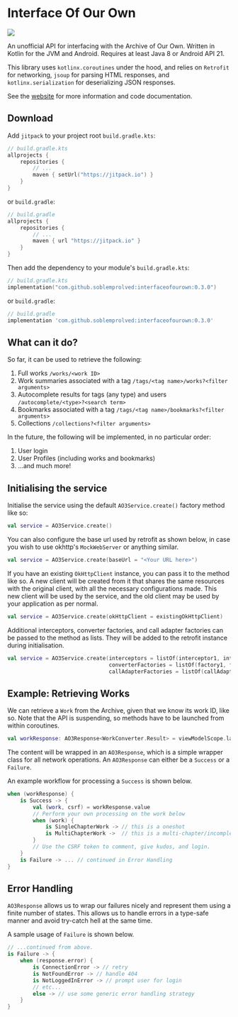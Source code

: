# Interface Of Our Own

[![](https://jitpack.io/v/soblemprolved/interfaceofourown.svg)](https://jitpack.io/#soblemprolved/interfaceofourown)

An unofficial API for interfacing with the Archive of Our Own. Written in Kotlin
for the JVM and Android. Requires at least Java 8 or Android API 21.

This library uses `kotlinx.coroutines` under the hood, and relies on `Retrofit`
for networking, `jsoup` for parsing HTML responses, and `kotlinx.serialization`
for deserializing JSON responses.

See the [website](https://soblemprolved.github.io/InterfaceOfOurOwn/) for more information and code documentation.

## Download
Add `jitpack` to your project root `build.gradle.kts`:

``` kotlin
// build.gradle.kts
allprojects {
    repositories {
        // ...
        maven { setUrl("https://jitpack.io") }
    }
}
```

or `build.gradle`:

``` groovy
// build.gradle
allprojects {
    repositories {
        // ...
        maven { url "https://jitpack.io" }
    }
}
```

Then add the dependency to your module's `build.gradle.kts`:

``` kotlin
// build.gradle.kts
implementation("com.github.soblemprolved:interfaceofourown:0.3.0")
```

or `build.gradle`:

``` groovy
// build.gradle
implementation 'com.github.soblemprolved:interfaceofourown:0.3.0'
```

## What can it do?
So far, it can be used to retrieve the following:
1. Full works
   `/works/<work ID>`
2. Work summaries associated with a tag
   `/tags/<tag name>/works?<filter arguments>`
3. Autocomplete results for tags (any type) and users
   `/autocomplete/<type>?<search term>`
4. Bookmarks associated with a tag
   `/tags/<tag name>/bookmarks?<filter arguments>`
5. Collections
   `/collections?<filter arguments>`

In the future, the following will be implemented, in no particular order:
1. User login
2. User Profiles (including works and bookmarks)
3. ...and much more!

## Initialising the service
Initialise the service using the default `AO3Service.create()` factory method 
like so:

```kotlin
val service = AO3Service.create()
```

You can also configure the base url used by retrofit as shown below, in case 
you wish to use okhttp's `MockWebServer` or anything similar.

```kotlin
val service = AO3Service.create(baseUrl = "<Your URL here>")
```

If you have an existing `OkHttpClient` instance, you can pass it to the method 
like so. A new client will be created from it that shares the same resources with 
the original client, with all the necessary configurations made. This new client 
will be used by the service, and the old client may be used by your application 
as per normal.

``` kotlin
val service = AO3Service.create(okHttpClient = existingOkHttpClient)
```

Additional interceptors, converter factories, and call adapter factories can be 
passed to the method as lists. They will be added to the retrofit instance 
during initialisation.

```kotlin
val service = AO3Service.create(interceptors = listOf(interceptor1, interceptor2),
                                converterFactories = listOf(factory1, factory2),
                                callAdapterFactories = listOf(callAdapterFactory))
```

## Example: Retrieving Works
We can retrieve a `Work` from the Archive, given that we know its work ID, like so. 
Note that the API is suspending, so methods have to be launched from 
within coroutines.

```kotlin
val workResponse: AO3Response<WorkConverter.Result> = viewModelScope.launch { service.getWork(id = 12345) }
```

The content will be wrapped in an `AO3Response`, which is a simple wrapper class
for all network operations. An `AO3Response` can either be a `Success` or
a `Failure`.

An example workflow for processing a `Success` is shown below.

```kotlin
when (workResponse) {
    is Success -> {
        val (work, csrf) = workResponse.value
        // Perform your own processing on the work below
        when (work) {
            is SingleChapterWork -> // this is a oneshot
            is MultiChapterWork ->  // this is a multi-chapter/incomplete work
        }
        // Use the CSRF token to comment, give kudos, and login.
    }
    is Failure -> ... // continued in Error Handling
}
```

## Error Handling
`AO3Response` allows us to wrap our failures nicely and represent them using 
a finite number of states. This allows us to handle errors in a type-safe 
manner and avoid try-catch hell at the same time.

A sample usage of `Failure` is shown below.

```kotlin
// ...continued from above.
is Failure -> {
    when (response.error) {
        is ConnectionError -> // retry
        is NotFoundError -> // handle 404
        is NotLoggedInError -> // prompt user for login
        // etc...
        else -> // use some generic error handling strategy
    }
}
```
